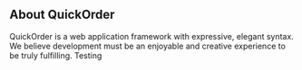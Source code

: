 ## About QuickOrder

QuickOrder is a web application framework with expressive, elegant syntax. We believe development must be an enjoyable and creative experience to be truly fulfilling.
Testing

